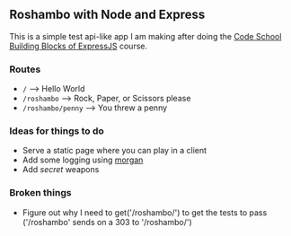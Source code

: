 ## Roshambo with Node and Express
This is a simple test api-like app I am making after doing the [Code School Building Blocks of ExpressJS](http://campus.codeschool.com/courses/building-blocks-of-express-js) course.

### Routes
* `/` --> Hello World
* `/roshambo` --> Rock, Paper, or Scissors please 
* `/roshambo/penny` --> You threw a penny

### Ideas for things to do
* Serve a static page where you can play in a client
* Add some logging using [morgan](https://github.com/expressjs/morgan)
* Add _secret_ weapons


### Broken things
* Figure out why I need to get('/roshambo/') to get the tests to pass ('/roshambo' sends on a 303 to '/roshambo/')
